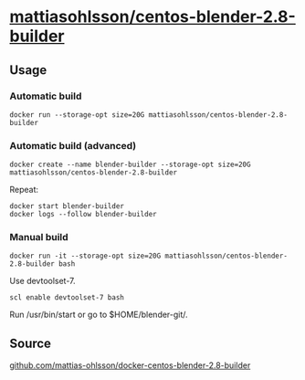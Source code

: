 # [mattiasohlsson/centos-blender-2.8-builder](https://hub.docker.com/r/mattiasohlsson/centos-blender-2.8-builder/)

## Usage

### Automatic build

    docker run --storage-opt size=20G mattiasohlsson/centos-blender-2.8-builder

### Automatic build (advanced)

    docker create --name blender-builder --storage-opt size=20G mattiasohlsson/centos-blender-2.8-builder

Repeat:

    docker start blender-builder
    docker logs --follow blender-builder

### Manual build

    docker run -it --storage-opt size=20G mattiasohlsson/centos-blender-2.8-builder bash

Use devtoolset-7.

    scl enable devtoolset-7 bash

Run /usr/bin/start or go to $HOME/blender-git/.

## Source

[github.com/mattias-ohlsson/docker-centos-blender-2.8-builder](https://github.com/mattias-ohlsson/docker-centos-blender-2.8-builder)
